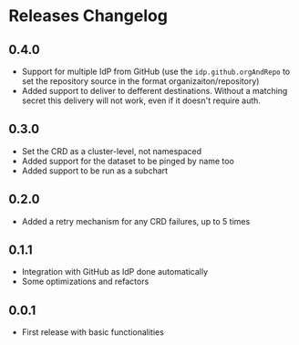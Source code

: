 # Releases Changelog

## 0.4.0
- Support for multiple IdP from GitHub (use the `idp.github.orgAndRepo` to set the repository source in the format organizaiton/repository)
- Added support to deliver to defferent destinations. Without a matching secret this delivery will not work, even if it doesn't require auth.

## 0.3.0
- Set the CRD as a cluster-level, not namespaced
- Added support for the dataset to be pinged by name too
- Added support to be run as a subchart

## 0.2.0
- Added a retry mechanism for any CRD failures, up to 5 times


## 0.1.1
- Integration with GitHub as IdP done automatically
- Some optimizations and refactors

## 0.0.1
- First release with basic functionalities
